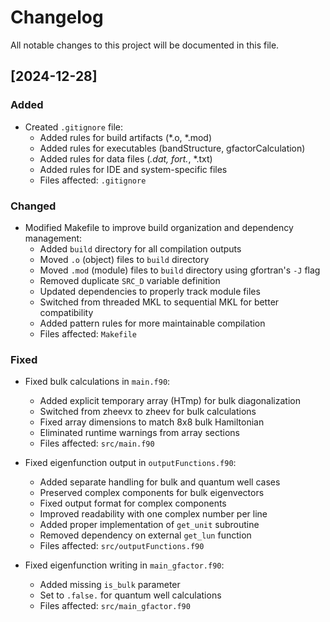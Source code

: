 # Changelog

All notable changes to this project will be documented in this file.

## [2024-12-28]

### Added
- Created `.gitignore` file:
  - Added rules for build artifacts (*.o, *.mod)
  - Added rules for executables (bandStructure, gfactorCalculation)
  - Added rules for data files (*.dat, fort.*, *.txt)
  - Added rules for IDE and system-specific files
  - Files affected: `.gitignore`

### Changed
- Modified Makefile to improve build organization and dependency management:
  - Added `build` directory for all compilation outputs
  - Moved `.o` (object) files to `build` directory
  - Moved `.mod` (module) files to `build` directory using gfortran's `-J` flag
  - Removed duplicate `SRC_D` variable definition
  - Updated dependencies to properly track module files
  - Switched from threaded MKL to sequential MKL for better compatibility
  - Added pattern rules for more maintainable compilation
  - Files affected: `Makefile`

### Fixed
- Fixed bulk calculations in `main.f90`:
  - Added explicit temporary array (HTmp) for bulk diagonalization
  - Switched from zheevx to zheev for bulk calculations
  - Fixed array dimensions to match 8x8 bulk Hamiltonian
  - Eliminated runtime warnings from array sections
  - Files affected: `src/main.f90`

- Fixed eigenfunction output in `outputFunctions.f90`:
  - Added separate handling for bulk and quantum well cases
  - Preserved complex components for bulk eigenvectors
  - Fixed output format for complex components
  - Improved readability with one complex number per line
  - Added proper implementation of `get_unit` subroutine
  - Removed dependency on external `get_lun` function
  - Files affected: `src/outputFunctions.f90`

- Fixed eigenfunction writing in `main_gfactor.f90`:
  - Added missing `is_bulk` parameter
  - Set to `.false.` for quantum well calculations
  - Files affected: `src/main_gfactor.f90` 